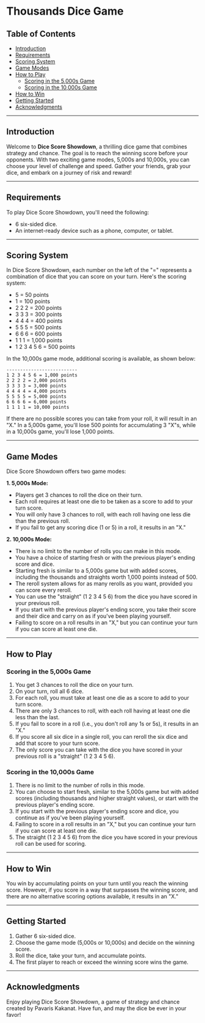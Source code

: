 # Thousands Dice Game

## Table of Contents
- [Introduction](#introduction)
- [Requirements](#requirements)
- [Scoring System](#scoring-system)
- [Game Modes](#game-modes)
- [How to Play](#how-to-play)
  - [Scoring in the 5,000s Game](#scoring-in-the-5000s-game)
  - [Scoring in the 10,000s Game](#scoring-in-the-10000s-game)
- [How to Win](#how-to-win)
- [Getting Started](#getting-started)
- [Acknowledgments](#acknowledgments)

---

## Introduction

Welcome to **Dice Score Showdown**, a thrilling dice game that combines strategy and chance. The goal is to reach the winning score before your opponents. With two exciting game modes, 5,000s and 10,000s, you can choose your level of challenge and speed. Gather your friends, grab your dice, and embark on a journey of risk and reward!

---

## Requirements

To play Dice Score Showdown, you'll need the following:

- 6 six-sided dice.
- An internet-ready device such as a phone, computer, or tablet.

---

## Scoring System

In Dice Score Showdown, each number on the left of the "=" represents a combination of dice that you can score on your turn. Here's the scoring system:

- 5 = 50 points
- 1 = 100 points
- 2 2 2 = 200 points
- 3 3 3 = 300 points
- 4 4 4 = 400 points
- 5 5 5 = 500 points
- 6 6 6 = 600 points
- 1 1 1 = 1,000 points
- 1 2 3 4 5 6 = 500 points

In the 10,000s game mode, additional scoring is available, as shown below:

```
--------------------------
1 2 3 4 5 6 = 1,000 points
2 2 2 2 = 2,000 points
3 3 3 3 = 3,000 points
4 4 4 4 = 4,000 points
5 5 5 5 = 5,000 points
6 6 6 6 = 6,000 points
1 1 1 1 = 10,000 points
```

If there are no possible scores you can take from your roll, it will result in an "X." In a 5,000s game, you'll lose 500 points for accumulating 3 "X"s, while in a 10,000s game, you'll lose 1,000 points.

---

## Game Modes

Dice Score Showdown offers two game modes:

**1. 5,000s Mode:**
- Players get 3 chances to roll the dice on their turn.
- Each roll requires at least one die to be taken as a score to add to your turn score.
- You will only have 3 chances to roll, with each roll having one less die than the previous roll.
- If you fail to get any scoring dice (1 or 5) in a roll, it results in an "X."

**2. 10,000s Mode:**
- There is no limit to the number of rolls you can make in this mode.
- You have a choice of starting fresh or with the previous player's ending score and dice.
- Starting fresh is similar to a 5,000s game but with added scores, including the thousands and straights worth 1,000 points instead of 500.
- The reroll system allows for as many rerolls as you want, provided you can score every reroll.
- You can use the "straight" (1 2 3 4 5 6) from the dice you have scored in your previous roll.
- If you start with the previous player's ending score, you take their score and their dice and carry on as if you've been playing yourself.
- Failing to score on a roll results in an "X," but you can continue your turn if you can score at least one die.

---

## How to Play

### Scoring in the 5,000s Game

1. You get 3 chances to roll the dice on your turn.
2. On your turn, roll all 6 dice.
3. For each roll, you must take at least one die as a score to add to your turn score.
4. There are only 3 chances to roll, with each roll having at least one die less than the last.
5. If you fail to score in a roll (i.e., you don't roll any 1s or 5s), it results in an "X."
6. If you score all six dice in a single roll, you can reroll the six dice and add that score to your turn score.
7. The only score you can take with the dice you have scored in your previous roll is a "straight" (1 2 3 4 5 6).

### Scoring in the 10,000s Game

1. There is no limit to the number of rolls in this mode.
2. You can choose to start fresh, similar to the 5,000s game but with added scores (including thousands and higher straight values), or start with the previous player's ending score.
3. If you start with the previous player's ending score and dice, you continue as if you've been playing yourself.
4. Failing to score in a roll results in an "X," but you can continue your turn if you can score at least one die.
5. The straight (1 2 3 4 5 6) from the dice you have scored in your previous roll can be used for scoring.

---

## How to Win

You win by accumulating points on your turn until you reach the winning score. However, if you score in a way that surpasses the winning score, and there are no alternative scoring options available, it results in an "X."

---

## Getting Started

1. Gather 6 six-sided dice.
2. Choose the game mode (5,000s or 10,000s) and decide on the winning score.
3. Roll the dice, take your turn, and accumulate points.
4. The first player to reach or exceed the winning score wins the game.

---

## Acknowledgments

Enjoy playing Dice Score Showdown, a game of strategy and chance created by Pavaris Kakanat. Have fun, and may the dice be ever in your favor!

